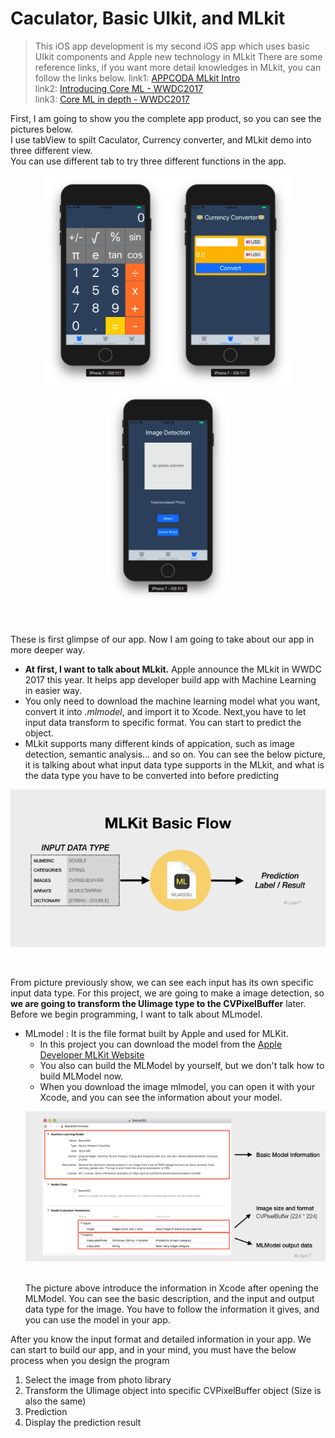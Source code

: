 # Caculator, Basic UIkit, and MLkit
> This iOS app development is my second iOS app which uses basic UIkit components and Apple new technology in MLkit
> There are some reference links, if you want more detail knowledges in MLkit, you can follow the links below.
> link1: [APPCODA MLkit Intro](https://www.appcoda.com/coreml-introduction/)</br>
> link2: [Introducing Core ML - WWDC2017](https://developer.apple.com/videos/play/wwdc2017/703/)</br>
> link3: [Core ML in depth - WWDC2017](https://developer.apple.com/videos/play/wwdc2017/710/)</br>

First, I am going to show you the complete app product, so you can see the pictures below.</br>
I use tabView to spilt Caculator, Currency converter, and MLkit demo into three different view.</br>
You can use different tab to try three different functions in the app.
<p align="center">
<img alt="Calculator" src="https://github.com/HermesKeng/Caculator/blob/master/image/Caculator.png" width="200"><img alt="Currency Converter" src="https://github.com/HermesKeng/Caculator/blob/master/image/Currency%20Converter.png" width="200"><img alt="MLkit Demo" src="https://github.com/HermesKeng/Caculator/blob/master/image/MLkit.png" width="200">
</p></br>

These is first glimpse of our app. Now I am going to take about our app in more deeper way.</br>
- **At first, I want to talk about MLkit.** Apple announce the MLkit in WWDC 2017 this year. It helps app developer build app with Machine Learning in easier way.</br>
- You only need to download the machine learning model what you want, convert it into *.mlmodel*, and import it to Xcode. Next,you have to let input data transform to specific format. You can start to predict the object.</br> 
- MLkit supports many different kinds of appication, such as image detection, semantic analysis... and so on. 
You can see the below picture, it is talking about what input data type supports in the MLkit, and what is the data type you have to be converted into before predicting</br>

<p align="center">
<img alt="MLkit Flow" src="https://github.com/HermesKeng/Caculator/blob/master/image/MLmodelFlow.png" >
</p></br>

From picture previously show, we can see each input has its own specific input data type. For this project, we are going to make a image detection, so **we are going to transform the UIimage type to the CVPixelBuffer** later. Before we begin programming, I want to talk about MLmodel. </br>
- MLmodel : It is the file format built by Apple and used for MLKit.
  - In this project you can download the model from the [Apple Developer MLKit Website](https://developer.apple.com/machine-learning/)
  - You also can build the MLModel by yourself, but we don't talk how to build MLModel now.
  - When you download the image mlmodel, you can open it with your Xcode, and you can see the information about your model.
  <p align="center">
  <img alt="Xcode MLKit information" src="https://github.com/HermesKeng/Caculator/blob/master/image/XcodeInfo.jpeg" >
  </p></br>
    The picture above introduce the information in Xcode after opening the MLModel. You can see the basic description, and the input and output data type for the image. You have to follow the information it gives, and you can use the model in your app.

After you know the input format and detailed information in your app. We can start to build our app, and in your mind, you must have the below process when you design the program
  
 1. Select the image from photo library
 2. Transform the UIimage object into specific CVPixelBuffer object (Size is also the same)
 3. Prediction
 4. Display the prediction result





